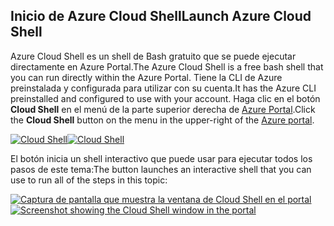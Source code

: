 ## <a name="launch-azure-cloud-shell"></a><span data-ttu-id="43c4d-101">Inicio de Azure Cloud Shell</span><span class="sxs-lookup"><span data-stu-id="43c4d-101">Launch Azure Cloud Shell</span></span>

<span data-ttu-id="43c4d-102">Azure Cloud Shell es un shell de Bash gratuito que se puede ejecutar directamente en Azure Portal.</span><span class="sxs-lookup"><span data-stu-id="43c4d-102">The Azure Cloud Shell is a free bash shell that you can run directly within the Azure Portal.</span></span> <span data-ttu-id="43c4d-103">Tiene la CLI de Azure preinstalada y configurada para utilizar con su cuenta.</span><span class="sxs-lookup"><span data-stu-id="43c4d-103">It has the Azure CLI preinstalled and configured to use with your account.</span></span> <span data-ttu-id="43c4d-104">Haga clic en el botón **Cloud Shell** en el menú de la parte superior derecha de [Azure Portal](https://portal.azure.com).</span><span class="sxs-lookup"><span data-stu-id="43c4d-104">Click the **Cloud Shell** button on the menu in the upper-right of the [Azure portal](https://portal.azure.com).</span></span>

<span data-ttu-id="43c4d-105">[![Cloud Shell](../media/cloud-shell-try-it/cloud-shell-menu.png)](https://portal.azure.com)</span><span class="sxs-lookup"><span data-stu-id="43c4d-105">[![Cloud Shell](../media/cloud-shell-try-it/cloud-shell-menu.png)](https://portal.azure.com)</span></span>

<span data-ttu-id="43c4d-106">El botón inicia un shell interactivo que puede usar para ejecutar todos los pasos de este tema:</span><span class="sxs-lookup"><span data-stu-id="43c4d-106">The button launches an interactive shell that you can use to run all of the steps in this topic:</span></span>

<span data-ttu-id="43c4d-107">[![Captura de pantalla que muestra la ventana de Cloud Shell en el portal](../media/cloud-shell-try-it/cloud-shell-safari.png)](https://portal.azure.com)</span><span class="sxs-lookup"><span data-stu-id="43c4d-107">[![Screenshot showing the Cloud Shell window in the portal](../media/cloud-shell-try-it/cloud-shell-safari.png)](https://portal.azure.com)</span></span>